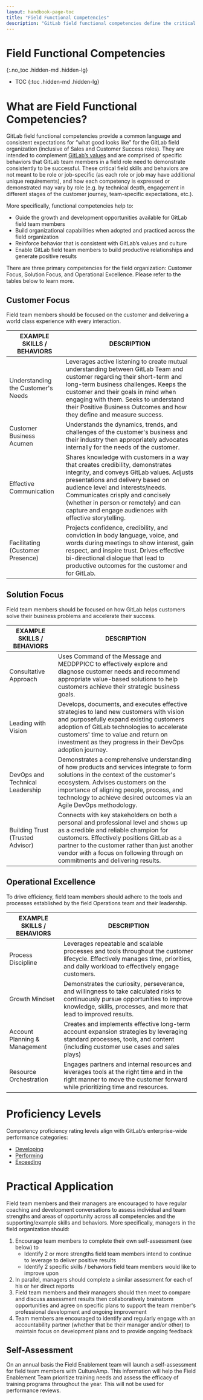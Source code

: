 ```yaml
---
layout: handbook-page-toc
title: "Field Functional Competencies"
description: "GitLab field functional competencies define the critical skills, behaviors, and attitudes that GitLab field team members must demonstrate to successfully deliver desired outcomes. They provide a common language and consistent expectations for what good looks like for the GitLab field organization."
---
```


# Field Functional Competencies  
{:.no_toc .hidden-md .hidden-lg}

- TOC
{:toc .hidden-md .hidden-lg}

# What are Field Functional Competencies? 

GitLab field functional competencies provide a common language and consistent expectations for “what good looks like” for the GitLab field organization (inclusive of Sales and Customer Success roles). They are intended to complement [GitLab’s values](/handbook/values/) and are comprised of specific behaviors that GitLab team members in a field role need to demonstrate consistently to be successful. These critical field skills and behaviors are not meant to be role or job-specific (as each role or job may have additional unique requirements), and how each competency is expressed or demonstrated may vary by role (e.g. by technical depth, engagement in different stages of the customer journey, team-specific expectations, etc.). 

More specifically, functional competencies help to:
*  Guide the growth and development opportunities available for GitLab field team members
*  Build organizational capabilities when adopted and practiced across the field organization
*  Reinforce behavior that is consistent with GitLab’s values and culture
*  Enable GitLab field team members to build productive relationships and generate positive results

There are three primary competencies for the field organization: Customer Focus, Solution Focus, and Operational Excellence. Please refer to the tables below to learn more. 

## Customer Focus

Field team members should be focused on the customer and delivering a world class experience with every interaction. 

| EXAMPLE SKILLS / BEHAVIORS | DESCRIPTION |
| ---- | ----- |
| Understanding the Customer's Needs | Leverages active listening to create mutual understanding between GitLab Team and customer regarding their short-term and long-term business challenges. Keeps the customer and their goals in mind when engaging with them. Seeks to understand their Positive Business Outcomes and how they define and measure success. |
| Customer Business Acumen | Understands the dynamics, trends, and challenges of the customer's business and their industry then appropriately advocates internally for the needs of the customer. | 
| Effective Communication | Shares knowledge with customers in a way that creates credibility, demonstrates integrity, and conveys GitLab values. Adjusts presentations and delivery based on audience level and interests/needs. Communicates crisply and concisely (whether in person or remotely) and can capture and engage audiences with effective storytelling. |
| Facilitating (Customer Presence) | Projects confidence, credibility, and conviction in body language, voice, and words during meetings to show interest, gain respect, and inspire trust. Drives effective bi-directional dialogue that lead to productive outcomes for the customer and for GitLab. |

## Solution Focus

Field team members should be focused on how GitLab helps customers solve their business problems and accelerate their success.

| EXAMPLE SKILLS / BEHAVIORS | DESCRIPTION |
| ---- | ----- |
| Consultative Approach | Uses Command of the Message and MEDDPPICC to effectively explore and diagnose customer needs and recommend appropriate value-based solutions to help customers achieve their strategic business goals. |
| Leading with Vision | Develops, documents, and executes effective strategies to land new customers with vision and purposefully expand existing customers adoption of GitLab technologies to accelerate customers' time to value and return on investment as they progress in their DevOps adoption journey. |
| DevOps and Technical Leadership | Demonstrates a comprehensive understanding of how products and services integrate to form solutions in the context of the customer's ecosystem. Advises customers on the importance of aligning people, process, and technology to achieve desired outcomes via an Agile DevOps methodology. |
| Building Trust (Trusted Advisor) | Connects with key stakeholders on both a personal and professional level and shows up as a credible and reliable champion for customers. Effectively positions GitLab as a partner to the customer rather than just another vendor with a focus on following through on commitments and delivering results. |

## Operational Excellence
 
To drive efficiency, field team members should adhere to the tools and processes established by the field Operations team and their leadership.

| EXAMPLE SKILLS / BEHAVIORS | DESCRIPTION |
| ---- | ----- |
| Process Discipline | Leverages repeatable and scalable processes and tools throughout the customer lifecycle. Effectively manages time, priorities, and daily workload to effectively engage customers. |
| Growth Mindset | Demonstrates the curiosity, perseverance, and willingness to take calculated risks to continuously pursue opportunities to improve knowledge, skills, processes, and more that lead to improved results. | 
| Account Planning & Management | Creates and implements effective long-term account expansion strategies by leveraging standard processes, tools, and content (including customer use cases and sales plays) |
| Resource Orchestration | Engages partners and internal resources and leverages tools at the right time and in the right manner to move the customer forward while prioritizing time and resources. |

# Proficiency Levels

Competency proficiency rating levels align with GitLab’s enterprise-wide performance categories:
- [Developing](/handbook/people-group/performance-assessments-and-succession-planning/#developing)
- [Performing](/handbook/people-group/performance-assessments-and-succession-planning/#performing)
- [Exceeding](/handbook/people-group/performance-assessments-and-succession-planning/#exceeding) 

# Practical Application

Field team members and their managers are encouraged to have regular coaching and development conversations to assess individual and team strengths and areas of opportunity across all competencies and the supporting/example skills and behaviors. More specifically, managers in the field organization should:
1. Encourage team members to complete their own self-assessment (see below) to
    - Identify 2 or more strengths field team members intend to continue to leverage to deliver positive results
    - Identify 2 specific skills / behaviors field team members would like to improve upon
1. In parallel, managers should complete a similar assessment for each of his or her direct reports
1. Field team members and their managers should then meet to compare and discuss assessment results then collaboratively brainstorm opportunities and agree on specific plans to support the team member's professional development and ongoing improvement
1. Team members are encouraged to identify and regularly engage with an accountability partner (whether that be their manager and/or other) to maintain focus on development plans and to provide ongoing feedback

## Self-Assessment 

On an annual basis the Field Enablement team will launch a self-assessment for field team members with CultureAmp. This information will help the Field Enablement Team prioritize training needs and assess the efficacy of training programs throughout the year. This will not be used for performance reviews. 
